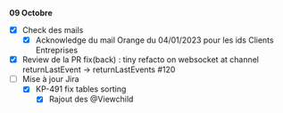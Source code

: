 **09 Octobre**
- [x] Check des mails
    - [x] Acknowledge du mail Orange du 04/01/2023 pour les ids Clients Entreprises
- [x] Review de la PR fix(back) : tiny refacto on websocket at channel returnLastEvent -> returnLastEvents #120
- [ ] Mise à jour Jira
    - [x] KP-491 fix tables sorting
        - [x] Rajout des @Viewchild